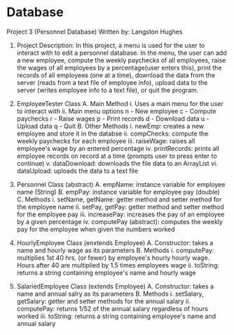 # Database

Project 3 (Personnel Database)
Written by: Langston Hughes

1. Project Description: In this project, a menu is used for the user to interact with to edit a personnel database. In the menu, the user can add a new employee, compute the weekly paychecks of all
employees, raise the wages of all employees by a percentage(user enters this), print the records of all employees (one at a time), download the data from the server (reads from a text file of employee
info), upload data to the server (writes employee info to a text file), or quit the program.

2. EmployeeTester Class
	A. Main Method
		i. Uses a main menu for the user to interact with
		ii. Main menu options
			n - New employee
			c - Compute paychecks
			r - Raise wages
			p - Print records
			d - Download data
			u - Upload data
			q - Quit
	B. Other Methods
		i. newEmp: creates a new employee and store it in the databse
		ii. compChecks: compute the weekly paychecks for each employee
		iii. raiseWage: raises all employee's wage by an entered percentage
		iv. printRecords: prints all employee records on record at a time (prompts user to press enter to continue)
		v. dataDownload: downloads the file data to an ArrayList
		vi. dataUpload: uploads the data to a text file

3. Personnel Class (abstract)
	A. empName: instance variable for employee name (String)
	B. empPay: instance variable for employee pay (double)
	C. Methods
		i. setName, getName: getter method and setter method for the employee name
		ii. setPay, getPay: getter method and setter method for the employee pay
		iii. increasePay: increases the pay of an employee by a given percentage
		iv. computePay (abstract): computes the weekly pay for the employee when given the numbers worked

4. HourlyEmployee Class (enxtends Employee)
	A. Constructor: takes a name and hourly wage as its parameters
	B. Methods
		i. computePay: multiplies 1st 40 hrs. (or fewer) by employee's hourly hourly wage. Hours after 40 are multiplied by 1.5 times employees wage
		ii. toString: returns a string containing employee's name and hourly wage

5. SalariedEmployee Class (extends Employee)
	A. Constructor: takes a name and annual salry as its parameters
	B. Methods
		i. setSalary, getSalary: getter and setter methods for the annual salary
		ii. computePay: returns 1/52 of the annual salary regardless of hours worked
		iii. toString: returns a string containing employee's name and annual salary
